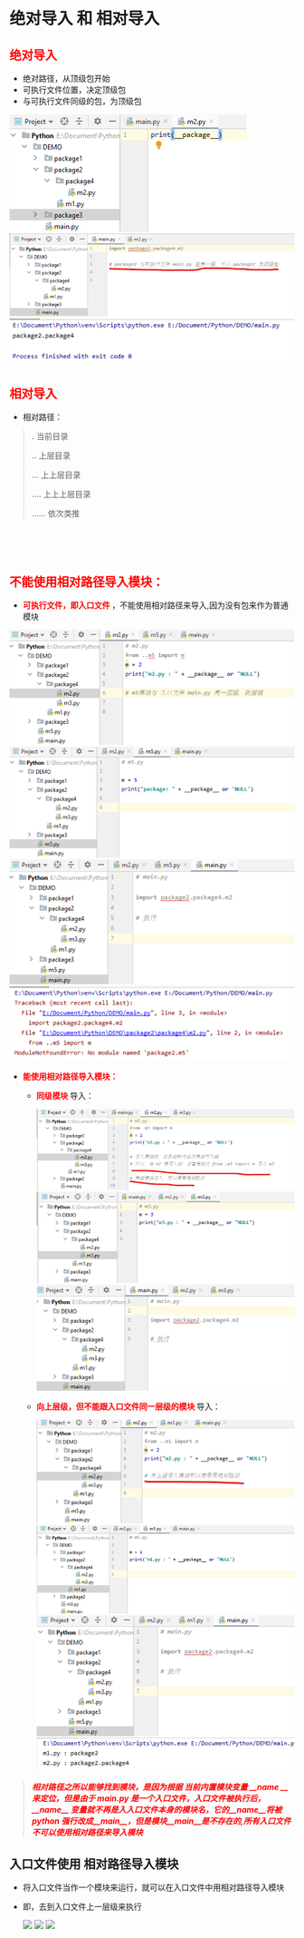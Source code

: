 # 绝对导入 和 相对导入


## **<font color="red"> 绝对导入 </font>**

- 绝对路径，从顶级包开始
- 可执行文件位置，决定顶级包
- 与可执行文件同级的包，为顶级包

![](Picture/6.36.png)
![](Picture/6.37.png)
![](Picture/6.38.png)


 ## **<font color="red"> 相对导入 </font>**

- 相对路径：


> . 当前目录
> 
> .. 上层目录
> 
> ... 上上层目录
> 
> .... 上上上层目录
> 
> ...... 依次类推

<br>
<br>
<br>


## **<font color="red"> 不能使用相对路径导入模块：</font>**
  - **<font color="red"> 可执行文件，即入口文件 </font>**，不能使用相对路径来导入,因为没有包来作为普通模块

![](Picture/6.46.png)
![](Picture/6.47.png)
![](Picture/6.48.png)
![](Picture/6.49.png)



- **<font color="red"> 能使用相对路径导入模块：</font>**
  
  - **<font color="red"> 同级模块 </font>** 导入：
  
    ![](Picture/6.39.png)
    ![](Picture/6.40.png)
    ![](Picture/6.41.png)


  - **<font color="red"> 向上层级，但不能跟入口文件同一层级的模块 </font>** 导入：
  
    ![](Picture/6.42.png)
    ![](Picture/6.43.png)
    ![](Picture/6.44.png)
    ![](Picture/6.45.png)

> _**<font color="red"> 相对路径之所以能够找到模块，是因为根据 当前内置模块变量 \_\_name \_\_ 来定位，但是由于 main.py 是一个入口文件，入口文件被执行后， \_\_name\_\_ 变量就不再是入入口文件本身的模块名，它的\_\_name\_\_将被 python 强行改成\_\_main\_\_，但是模块\_\_main\_\_是不存在的,所有入口文件不可以使用相对路径来导入模块</font>**_


## **入口文件使用 相对路径导入模块**

- 将入口文件当作一个模块来运行，就可以在入口文件中用相对路径导入模块
- 即，去到入口文件上一层级来执行


    ![](../Chapter6.工程的组织结构/Picture/6.50.png)
    ![](../Chapter6.工程的组织结构/Picture/6.51.png)
    ![](../Chapter6.工程的组织结构/Picture/6.52.png)

